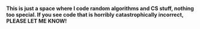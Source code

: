 #### This is just a space where I code random algorithms and CS stuff, nothing too special. If you see code that is horribly catastrophically incorrect, PLEASE LET ME KNOW!
